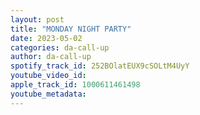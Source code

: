 ```yaml
---
layout: post
title: "MONDAY NIGHT PARTY"
date: 2023-05-02
categories: da-call-up
author: da-call-up
spotify_track_id: 252BOlatEUX9cSOLtM4UyY
youtube_video_id: 
apple_track_id: 1000611461498
youtube_metadata: 
---
```

